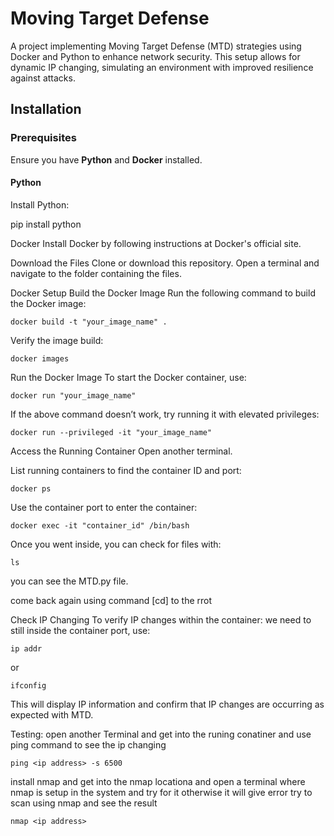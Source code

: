 # Moving Target Defense

A project implementing Moving Target Defense (MTD) strategies using Docker and Python to enhance network security. This setup allows for dynamic IP changing, simulating an environment with improved resilience against attacks.

## Installation

### Prerequisites
Ensure you have **Python** and **Docker** installed.

#### Python
Install Python:

pip install python

Docker
Install Docker by following instructions at Docker's official site.

Download the Files
Clone or download this repository.
Open a terminal and navigate to the folder containing the files.

Docker Setup
Build the Docker Image
Run the following command to build the Docker image:
```
docker build -t "your_image_name" . 
``` 
Verify the image build:
```
docker images
```
Run the Docker Image
To start the Docker container, use:
```
docker run "your_image_name"
```
If the above command doesn’t work, try running it with elevated privileges:
```
docker run --privileged -it "your_image_name"
```
Access the Running Container
Open another terminal.

List running containers to find the container ID and port:
```
docker ps
```
Use the container port to enter the container:
```
docker exec -it "container_id" /bin/bash
```
Once you went inside, you can check for files with:
```
ls
```
you can see the MTD.py file.

come back again using command [cd] to the rrot

Check IP Changing
To verify IP changes within the container:
we need to still inside the container port, use:
```
ip addr
```
or
```
ifconfig
```
This will display IP information and confirm that IP changes are occurring as expected with MTD.

Testing: 
open another Terminal and get into the runing conatiner and use ping command to see the ip changing
```
ping <ip address> -s 6500
```
install nmap 
and get into the nmap locationa and open a terminal where nmap is setup in the system and try for it otherwise it will give error
try to scan using nmap and see the result 
```
nmap <ip address> 
```
